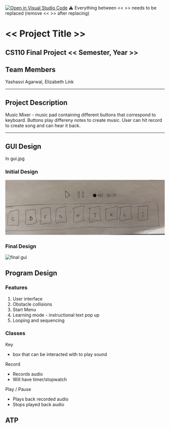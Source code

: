 [![Open in Visual Studio Code](https://classroom.github.com/assets/open-in-vscode-718a45dd9cf7e7f842a935f5ebbe5719a5e09af4491e668f4dbf3b35d5cca122.svg)](https://classroom.github.com/online_ide?assignment_repo_id=12852525&assignment_repo_type=AssignmentRepo)
:warning: Everything between << >> needs to be replaced (remove << >> after replacing)

# << Project Title >>
## CS110 Final Project  << Semester, Year >>

## Team Members

Yashasvi Agarwal, Elizabeth Link

***

## Project Description

Music Mixer - music pad containing different buttons that correspond to keyboard. Buttons play differeny notes to create music. User can hit record to create song and can hear it back.

***    

## GUI Design

In gui.jpg

### Initial Design

![initial gui](assets/gui.jpg)

### Final Design

![final gui](assets/finalgui.jpg)

## Program Design

### Features

1. User interface
2. Obstacle collisions
3. Start Menu
4. Learning mode - instructional text pop up
5. Looping and sequencing

### Classes

Key
- box that can be interacted with to play sound

Record
- Records audio
- Will have timer/stopwatch

Play / Pause
- Plays back recorded audio
- Stops played back audio

## ATP